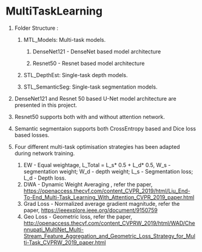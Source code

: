 # MultiTaskLearning

1. Folder Structure :

   1. MTL_Models: Multi-task models.
   
         1. DenseNet121 - DenseNet based model architecture
         
         2. Resnet50 - Resnet based model architecture
 
   2. STL_DepthEst: Single-task depth models.
   
   3. STL_SemanticSeg: Single-task segmentation models.
   
 2. DenseNet121 and Resnet 50 based U-Net model architecture are presented in this project.
 
 3. Resnet50 supports both with and without attention network.
 
 4. Semantic segmentaion supports both CrossEntropy based and Dice loss based losses.

 5. Four different multi-task optimisation strategies has been adapted during network training.
    1. EW - Equal weightage, L_Total = L_s* 0.5 + L_d* 0.5, W_s - segmentation weight; W_d - depth weight; L_s - Segmentation loss; L_d - Depth loss.
    2. DWA - Dynamic Weight Averaging , refer the paper, https://openaccess.thecvf.com/content_CVPR_2019/html/Liu_End-To-End_Multi-Task_Learning_With_Attention_CVPR_2019_paper.html
    3. Grad Loss - Normalized average gradient magnitude, refer the paper, https://ieeexplore.ieee.org/document/9150759
    4. Geo Loss - Geometric loss, refer the paper, http://openaccess.thecvf.com/content_CVPRW_2019/html/WAD/Chennupati_MultiNet_Multi-Stream_Feature_Aggregation_and_Geometric_Loss_Strategy_for_Multi-Task_CVPRW_2019_paper.html



